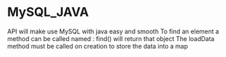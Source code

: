 # MySQL_JAVA
API will make use MySQL with java easy and smooth 
To find an element a method can be called named : find() will return that object 
The loadData method must be called on creation to store the data into a map 
